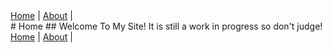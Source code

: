 <nav>
  <a href="/">Home</a> |
  <a href="/about">About</a> |
</nav>
# Home
## Welcome To My Site! It is still a work in progress so don't judge!
<nav>
  <a href="/">Home</a> |
  <a href="/about">About</a> |
